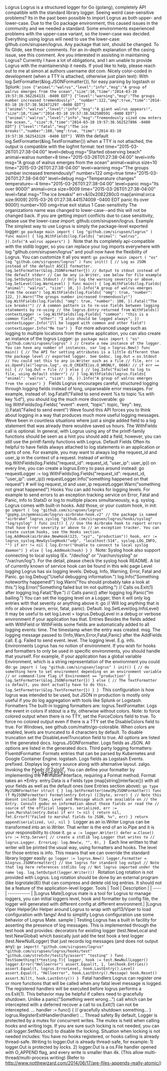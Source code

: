 Logrus Logrus is a structured logger for Go (golang), completely API compatible with the standard library logger. Seeing weird case-sensitive problems? Its in the past been possible to import Logrus as both upper- and lower-case. Due to the Go package environment, this caused issues in the community and we needed a standard. Some environments experienced problems with the upper-case variant, so the lower-case was decided. Everything using logrus will need to use the lower-case: github.com/sirupsen/logrus. Any package that isnt, should be changed. To fix Glide, see these comments. For an in-depth explanation of the casing issue, see this comment. Are you interested in assisting in maintaining Logrus? Currently I have a lot of obligations, and I am unable to provide Logrus with the maintainership it needs. If youd like to help, please reach out to me at simon at authors username dot com. Nicely color-coded in development (when a TTY is attached, otherwise just plain text): With log.SetFormatter(&log.JSONFormatter{}), for easy parsing by logstash or Splunk: ```json {"animal":"walrus","level":"info","msg":"A group of walrus emerges from the ocean","size":10,"time":"2014-03-10 19:57:38.562264131 -0400 EDT"} {"level":"warning","msg":"The groups number increased tremendously!", "number":122,"omg":true,"time":"2014-03-10 19:57:38.562471297 -0400 EDT"} {"animal":"walrus","level":"info","msg":"A giant walrus appears!", "size":10,"time":"2014-03-10 19:57:38.562500591 -0400 EDT"} {"animal":"walrus","level":"info","msg":"Tremendously sized cow enters the ocean.", "size":9,"time":"2014-03-10 19:57:38.562527896 -0400 EDT"} {"level":"fatal","msg":"The ice breaks!","number":100,"omg":true, "time":"2014-03-10 19:57:38.562543128 -0400 EDT"} ``` With the default log.SetFormatter(&log.TextFormatter{}) when a TTY is not attached, the output is compatible with the logfmt format: text time="2015-03-26T01:27:38-04:00" level=debug msg="Started observing beach" animal=walrus number=8 time="2015-03-26T01:27:38-04:00" level=info msg="A group of walrus emerges from the ocean" animal=walrus size=10 time="2015-03-26T01:27:38-04:00" level=warning msg="The groups number increased tremendously!" number=122 omg=true time="2015-03-26T01:27:38-04:00" level=debug msg="Temperature changes" temperature=-4 time="2015-03-26T01:27:38-04:00" level=panic msg="Its over 9000!" animal=orca size=9009 time="2015-03-26T01:27:38-04:00" level=fatal msg="The ice breaks!" err=&{0x2082280c0 map[animal:orca size:9009] 2015-03-26 01:27:38.441574009 -0400 EDT panic Its over 9000!} number=100 omg=true exit status 1 Case-sensitivity The organizations name was changed to lower-case--and this will not be changed back. If you are getting import conflicts due to case sensitivity, please use the lower-case import: github.com/sirupsen/logrus. Example The simplest way to use Logrus is simply the package-level exported logger: ```go package main import ( log "github.com/sirupsen/logrus" ) func main() { log.WithFields(log.Fields{ "animal": "walrus", }).Info("A walrus appears") } ``` Note that its completely api-compatible with the stdlib logger, so you can replace your log imports everywhere with log "github.com/sirupsen/logrus" and youll now have the flexibility of Logrus. You can customize it all you want: ```go package main import ( "os" log "github.com/sirupsen/logrus" ) func init() { // Log as JSON instead of the default ASCII formatter. log.SetFormatter(&log.JSONFormatter{}) // Output to stdout instead of the default stderr // Can be any io.Writer, see below for File example log.SetOutput(os.Stdout) // Only log the warning severity or above. log.SetLevel(log.WarnLevel) } func main() { log.WithFields(log.Fields{ "animal": "walrus", "size": 10, }).Info("A group of walrus emerges from the ocean") log.WithFields(log.Fields{ "omg": true, "number": 122, }).Warn("The groups number increased tremendously!") log.WithFields(log.Fields{ "omg": true, "number": 100, }).Fatal("The ice breaks!") // A common pattern is to re-use fields between logging statements by re-using // the logrus.Entry returned from WithFields() contextLogger := log.WithFields(log.Fields{ "common": "this is a common field", "other": "I also should be logged always", }) contextLogger.Info("Ill be logged with common and other field") contextLogger.Info("Me too") } ``` For more advanced usage such as logging to multiple locations from the same application, you can also create an instance of the logrus Logger: ```go package main import ( "os" "github.com/sirupsen/logrus" ) // Create a new instance of the logger. You can have any number of instances. var log = logrus.New() func main() { // The API for setting attributes is a little different than the package level // exported logger. See Godoc. log.Out = os.Stdout // You could set this to any io.Writer such as a file // file, err := os.OpenFile("logrus.log", os.O_CREATE|os.O_WRONLY, 0666) // if err == nil { // log.Out = file // } else { // log.Info("Failed to log to file, using default stderr") // } log.WithFields(logrus.Fields{ "animal": "walrus", "size": 10, }).Info("A group of walrus emerges from the ocean") } ``` Fields Logrus encourages careful, structured logging through logging fields instead of long, unparseable error messages. For example, instead of: log.Fatalf("Failed to send event %s to topic %s with key %d"), you should log the much more discoverable: go log.WithFields(log.Fields{ "event": event, "topic": topic, "key": key, }).Fatal("Failed to send event") Weve found this API forces you to think about logging in a way that produces much more useful logging messages. Weve been in countless situations where just a single added field to a log statement that was already there wouldve saved us hours. The WithFields call is optional. In general, with Logrus using any of the printf-family functions should be seen as a hint you should add a field, however, you can still use the printf-family functions with Logrus. Default Fields Often its helpful to have fields always attached to log statements in an application or parts of one. For example, you may want to always log the request_id and user_ip in the context of a request. Instead of writing log.WithFields(log.Fields{"request_id": request_id, "user_ip": user_ip}) on every line, you can create a logrus.Entry to pass around instead: go requestLogger := log.WithFields(log.Fields{"request_id": request_id, "user_ip": user_ip}) requestLogger.Info("something happened on that request") # will log request_id and user_ip requestLogger.Warn("something not great happened") Hooks You can add hooks for logging levels. For example to send errors to an exception tracking service on Error, Fatal and Panic, info to StatsD or log to multiple places simultaneously, e.g. syslog. Logrus comes with built-in hooks. Add those, or your custom hook, in init: ```go import ( log "github.com/sirupsen/logrus" "gopkg.in/gemnasium/logrus-airbrake-hook.v2" // the package is named "airbrake" logrus_syslog "github.com/sirupsen/logrus/hooks/syslog" "log/syslog" ) func init() { // Use the Airbrake hook to report errors that have Error severity or above to // an exception tracker. You can create custom hooks, see the Hooks section. log.AddHook(airbrake.NewHook(123, "xyz", "production")) hook, err := logrus_syslog.NewSyslogHook("udp", "localhost:514", syslog.LOG_INFO, "") if err != nil { log.Error("Unable to connect to local syslog daemon") } else { log.AddHook(hook) } } ``` Note: Syslog hook also support connecting to local syslog (Ex. "/dev/log" or "/var/run/syslog" or "/var/run/log"). For the detail, please check the syslog hook README. A list of currently known of service hook can be found in this wiki page Level logging Logrus has six logging levels: Debug, Info, Warning, Error, Fatal and Panic. go log.Debug("Useful debugging information.") log.Info("Something noteworthy happened!") log.Warn("You should probably take a look at this.") log.Error("Something failed but Im not quitting.") // Calls os.Exit(1) after logging log.Fatal("Bye.") // Calls panic() after logging log.Panic("Im bailing.") You can set the logging level on a Logger, then it will only log entries with that severity or anything above it: go // Will log anything that is info or above (warn, error, fatal, panic). Default. log.SetLevel(log.InfoLevel) It may be useful to set log.Level = logrus.DebugLevel in a debug or verbose environment if your application has that. Entries Besides the fields added with WithField or WithFields some fields are automatically added to all logging events: time. The timestamp when the entry was created. msg. The logging message passed to {Info,Warn,Error,Fatal,Panic} after the AddFields call. E.g. Failed to send event. level. The logging level. E.g. info. Environments Logrus has no notion of environment. If you wish for hooks and formatters to only be used in specific environments, you should handle that yourself. For example, if your application has a global variable Environment, which is a string representation of the environment you could do: ```go import ( log "github.com/sirupsen/logrus" ) init() { // do something here to set environment depending on an environment variable // or command-line flag if Environment == "production" { log.SetFormatter(&log.JSONFormatter{}) } else { // The TextFormatter is default, you dont actually have to do this. log.SetFormatter(&log.TextFormatter{}) } } ``` This configuration is how logrus was intended to be used, but JSON in production is mostly only useful if you do log aggregation with tools like Splunk or Logstash. Formatters The built-in logging formatters are: logrus.TextFormatter. Logs the event in colors if stdout is a tty, otherwise without colors. Note: to force colored output when there is no TTY, set the ForceColors field to true. To force no colored output even if there is a TTY set the DisableColors field to true. For Windows, see github.com/mattn/go-colorable. When colors are enabled, levels are truncated to 4 characters by default. To disable truncation set the DisableLevelTruncation field to true. All options are listed in the generated docs. logrus.JSONFormatter. Logs fields as JSON. All options are listed in the generated docs. Third party logging formatters: FluentdFormatter. Formats entries that can be parsed by Kubernetes and Google Container Engine. logstash. Logs fields as Logstash Events. prefixed. Displays log entry source along with alternative layout. zalgo. Invoking the P͉̫o̳̼̊w̖͈̰͎e̬͔̭͂r͚̼̹̲ ̫͓͉̳͈ō̠͕͖̚f̝͍̠ ͕̲̞͖͑Z̖̫̤̫ͪa͉̬͈̗l͖͎g̳̥o̰̥̅!̣͔̲̻͊̄ ̙̘̦̹̦. You can define your formatter by implementing the Formatter interface, requiring a Format method. Format takes an *Entry. entry.Data is a Fields type (map[string]interface{}) with all your fields as well as the default ones (see Entries section above): ```go type MyJSONFormatter struct { } log.SetFormatter(new(MyJSONFormatter)) func (f MyJSONFormatter) Format(entry Entry) ([]byte, error) { // Note this doesnt include Time, Level and Message which are available on // the Entry. Consult godoc on information about those fields or read the // source of the official loggers. serialized, err := json.Marshal(entry.Data) if err != nil { return nil, fmt.Errorf("Failed to marshal fields to JSON, %v", err) } return append(serialized, \n), nil } ``` Logger as an io.Writer Logrus can be transformed into an io.Writer. That writer is the end of an io.Pipe and it is your responsibility to close it. ```go w := logger.Writer() defer w.Close() srv := http.Server{ // create a stdlib log.Logger that writes to // logrus.Logger. ErrorLog: log.New(w, "", 0), } ``` Each line written to that writer will be printed the usual way, using formatters and hooks. The level for those entries is info. This means that we can override the standard library logger easily: ```go logger := logrus.New() logger.Formatter = &logrus.JSONFormatter{} // Use logrus for standard log output // Note that log here references stdlibs log // Not logrus imported under the name log. log.SetOutput(logger.Writer()) ``` Rotation Log rotation is not provided with Logrus. Log rotation should be done by an external program (like logrotate(8)) that can compress and delete old log entries. It should not be a feature of the application-level logger. Tools | Tool | Description | | ---- | ----------- | |Logrus Mate|Logrus mate is a tool for Logrus to manage loggers, you can initial loggers level, hook and formatter by config file, the logger will generated with different config at different environment.| |Logrus Viper Helper|An Helper around Logrus to wrap with spf13/Viper to load configuration with fangs! And to simplify Logrus configuration use some behavior of Logrus Mate. sample | Testing Logrus has a built in facility for asserting the presence of log messages. This is implemented through the test hook and provides: decorators for existing logger (test.NewLocal and test.NewGlobal) which basically just add the test hook a test logger (test.NewNullLogger) that just records log messages (and does not output any): ```go import( "github.com/sirupsen/logrus" "github.com/sirupsen/logrus/hooks/test" "github.com/stretchr/testify/assert" "testing" ) func TestSomething(t*testing.T){ logger, hook := test.NewNullLogger() logger.Error("Helloerror") assert.Equal(t, 1, len(hook.Entries)) assert.Equal(t, logrus.ErrorLevel, hook.LastEntry().Level) assert.Equal(t, "Helloerror", hook.LastEntry().Message) hook.Reset() assert.Nil(t, hook.LastEntry()) } ``` Fatal handlers Logrus can register one or more functions that will be called when any fatal level message is logged. The registered handlers will be executed before logrus performs a os.Exit(1). This behavior may be helpful if callers need to gracefully shutdown. Unlike a panic("Something went wrong...") call which can be intercepted with a deferred recover a call to os.Exit(1) can not be intercepted. ... handler := func() { // gracefully shutdown something... } logrus.RegisterExitHandler(handler) ... Thread safety By default, Logger is protected by a mutex for concurrent writes. The mutex is held when calling hooks and writing logs. If you are sure such locking is not needed, you can call logger.SetNoLock() to disable the locking. Situation when locking is not needed includes: You have no hooks registered, or hooks calling is already thread-safe. Writing to logger.Out is already thread-safe, for example: 1) logger.Out is protected by locks. 2) logger.Out is a os.File handler opened with O_APPEND flag, and every write is smaller than 4k. (This allow multi-thread/multi-process writing) (Refer to http://www.notthewizard.com/2014/06/17/are-files-appends-really-atomic/)